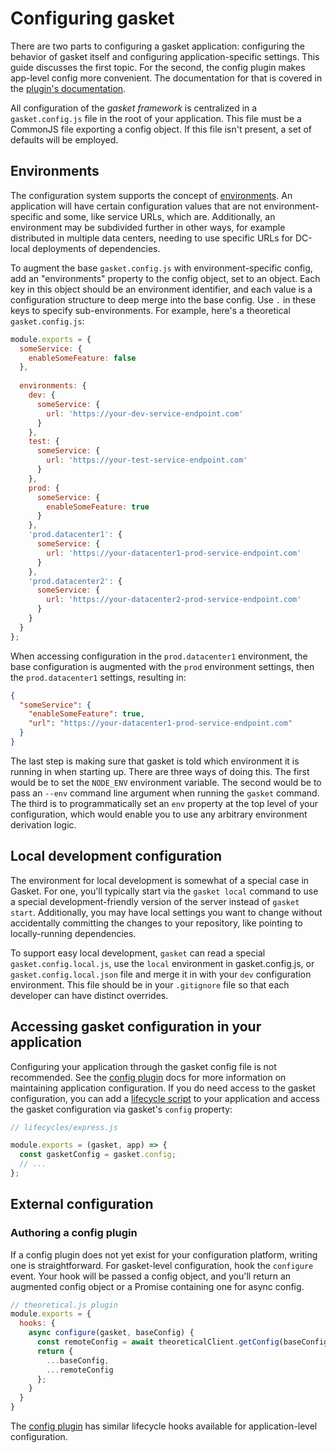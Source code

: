 # Configuring gasket

There are two parts to configuring a gasket application: configuring the
behavior of gasket itself and configuring application-specific settings. This
guide discusses the first topic. For the second, the config plugin makes app-level
config more convenient. The documentation for that is covered in the
[plugin's documentation][config plugin].

All configuration of the _gasket framework_ is centralized in
a `gasket.config.js` file in the root of your application. This file must be a
CommonJS file exporting a config object. If this file isn't present, a set of
defaults will be employed.

## Environments

The configuration system supports the concept of
[environments](https://en.wikipedia.org/wiki/Deployment_environment). An
application will have certain configuration values that are not
environment-specific and some, like service URLs, which are. Additionally, an
environment may be subdivided further in other ways, for example distributed
in multiple data centers, needing to use specific URLs for DC-local deployments
of dependencies.

To augment the base `gasket.config.js` with environment-specific config, add an
"environments" property to the config object, set to an object. Each key in this
object should be an environment identifier, and each value is a configuration
structure to deep merge into the base config. Use `.` in these keys to specify
sub-environments. For example, here's a theoretical `gasket.config.js`:

```js
module.exports = {
  someService: {
    enableSomeFeature: false
  },
  
  environments: {
    dev: {
      someService: {
        url: 'https://your-dev-service-endpoint.com'
      }
    },
    test: {
      someService: {
        url: 'https://your-test-service-endpoint.com'
      }
    },
    prod: {
      someService: {
        enableSomeFeature: true
      }
    },
    'prod.datacenter1': {
      someService: {
        url: 'https://your-datacenter1-prod-service-endpoint.com'
      }
    },
    'prod.datacenter2': {
      someService: {
        url: 'https://your-datacenter2-prod-service-endpoint.com'
      }
    }
  }
};
```

When accessing configuration in the `prod.datacenter1` environment, the base
configuration is augmented with the `prod` environment settings, then the
`prod.datacenter1` settings, resulting in:

```json
{
  "someService": {
    "enableSomeFeature": true,
    "url": "https://your-datacenter1-prod-service-endpoint.com"
  }
}
```

The last step is making sure that gasket is told which environment it is running
in when starting up. There are three ways of doing this. The first would be to
set the `NODE_ENV` environment variable. The second would be to pass an `--env`
command line argument when running the `gasket` command. The third is to
programmatically set an `env` property at the top level of your configuration,
which would enable you to use any arbitrary environment derivation logic.

## Local development configuration

The environment for local development is somewhat of a special case in Gasket.
For one, you'll typically start via the `gasket local` command to use a special
development-friendly version of the server instead of `gasket start`.
Additionally, you may have local settings you want to change without
accidentally committing the changes to your repository, like pointing to
locally-running dependencies.

To support easy local development, `gasket` can read a special
`gasket.config.local.js`, use the `local` environment in gasket.config.js, or
`gasket.config.local.json` file and merge it in with
your `dev` configuration environment. This file should be in your `.gitignore`
file so that each developer can have distinct overrides.

## Accessing gasket configuration in your application

Configuring your application through the gasket config file is not recommended.
See the [config plugin] docs for more information on maintaining application
configuration. If you do need access to the gasket configuration, you can add a
[lifecycle script][lifecycle plugin] to your application and access the gasket
configuration via gasket's `config` property:

```js
// lifecycles/express.js

module.exports = (gasket, app) => {
  const gasketConfig = gasket.config;
  // ...
};
```

## External configuration

### Authoring a config plugin

If a config plugin does not yet exist for your configuration platform, writing
one is straightforward. For gasket-level configuration, hook the `configure` event.
Your hook will be passed a config object, and you'll return an augmented config
object or a Promise containing one for async config.

```js
// theoretical.js plugin
module.exports = {
  hooks: {
    async configure(gasket, baseConfig) {
      const remoteConfig = await theoreticalClient.getConfig(baseConfig.theoretical.url);
      return {
        ...baseConfig,
        ...remoteConfig
      };
    }
  }
}
```

The [config plugin] has similar lifecycle hooks available for application-level configuration.

[config plugin]: /packages/gasket-plugin-config
[lifecycle plugin]: /packages/gasket-plugin-lifecycle

